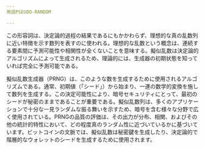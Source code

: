 ```yaml
---
用語PSEUDO-RANDOM

---
```

この形容詞は、決定論的過程の結果であるにもかかわらず、理想的な真の乱数列に近い特徴を示す数列を表すのに使われる。理想的な乱数という概念は、連続する要素間に予測可能性や相関性が全くないことを意味する。擬似乱数は決定論的アルゴリズムによって生成されるため、理論的には、生成器の初期状態を知っていれば完全に予測可能である。

擬似乱数生成器（PRNG）は、このような数を生成するために使用されるアルゴリズムである。通常、初期値（「シード」）から始まり、一連の数学的変換を施して数列を生成する。この決定可能性により、暗号セキュリティにとって、最初のシードが秘密のままであることが重要である。擬似乱数列は、多くのアプリケーションで十分な一見ランダムな振る舞いを示すため、暗号を含む様々な分野で広く使用されている。PRNGの品質の評価は、その出力が分布、相関、およびその他の統計的特性において、どの程度真のランダム性に近づいているかに基づいています。ビットコインの文脈では、擬似乱数は秘密鍵を生成したり、決定論的で階層的なウォレットのシードを生成するために使用されます。